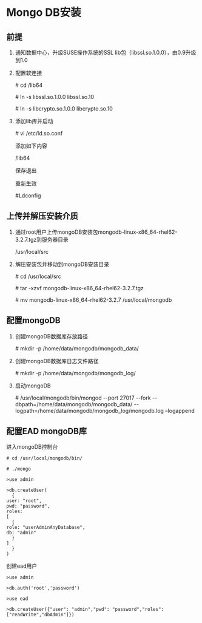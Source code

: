 # Mongo DB安装 #
## 前提 ##
1. 通知数据中心，升级SUSE操作系统的SSL lib包（libssl.so.1.0.0），由0.9升级到1.0
2. 配置软连接

    \# cd /lib64

    \# ln -s libssl.so.1.0.0 libssl.so.10

    \# ln -s libcrypto.so.1.0.0 libcrypto.so.10
3. 添加lib库并启动

    \# vi /etc/ld.so.conf

    添加如下内容

    /lib64

    保存退出

    重新生效 

    \#Ldconfig


## 上传并解压安装介质  ##
1. 通过root用户上传mongoDB安装包mongodb-linux-x86_64-rhel62-3.2.7.tgz到服务器目录
 
    /usr/local/src

2. 解压安装包并移动到mongoDB安装目录

    \# cd /usr/local/src

    \# tar -xzvf mongodb-linux-x86_64-rhel62-3.2.7.tgz

    \# mv mongodb-linux-x86_64-rhel62-3.2.7 /usr/local/mongodb
## 配置mongoDB ##
1. 创建mongoDB数据库存放路径

    \# mkdir  -p  /home/data/mongodb/mongodb_data/

2. 创建mongoDB数据库日志文件路径

    \# mkdir  -p  /home/data/mongodb/mongodb_log/

3. 启动mongoDB

    \# /usr/local/mongodb/bin/mongod --port 27017 --fork --dbpath=/home/data/mongodb/mongodb_data/ --logpath=/home/data/mongodb/mongodb_log/mongodb.log –logappend

## 配置EAD mongoDB库 ##
进入mongoDB控制台

    # cd /usr/local/mongodb/bin/
    
    # ./mongo
    
    >use admin
    
    >db.createUser(
      {
    user: "root",
    pwd: "password",
    roles:
    [
      {
    role: "userAdminAnyDatabase",
    db: "admin"
      }
    ]
      }
    )

创建ead用户

    >use admin
    
    >db.auth('root','password')
    
    >use ead
    
    >db.createUser({"user": "admin","pwd": "password","roles": ["readWrite","dbAdmin"]})

    